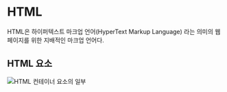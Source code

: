 # HTML
HTML은 하이퍼텍스트 마크업 언어(HyperText Markup Language) 라는 의미의 웹 페이지를 위한 지배적인 마크업 언어다.

## HTML 요소
![HTML 컨테이너 요소의 일부](https://wikimedia.org/api/rest_v1/media/math/render/svg/9b19f2818482c6618c82e23b4e6a5a3a4d94c57d)
